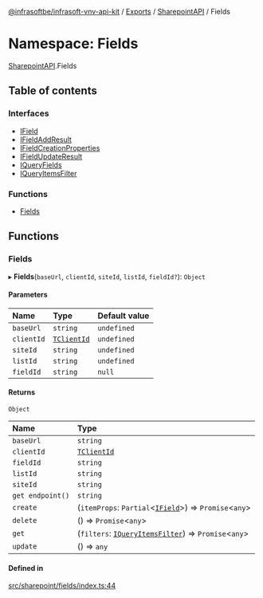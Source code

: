 [@infrasoftbe/infrasoft-vnv-api-kit](../README.md) / [Exports](../modules.md) / [SharepointAPI](SharepointAPI.md) / Fields

# Namespace: Fields

[SharepointAPI](SharepointAPI.md).Fields

## Table of contents

### Interfaces

- [IField](../interfaces/SharepointAPI.Fields.IField.md)
- [IFieldAddResult](../interfaces/SharepointAPI.Fields.IFieldAddResult.md)
- [IFieldCreationProperties](../interfaces/SharepointAPI.Fields.IFieldCreationProperties.md)
- [IFieldUpdateResult](../interfaces/SharepointAPI.Fields.IFieldUpdateResult.md)
- [IQueryFields](../interfaces/SharepointAPI.Fields.IQueryFields.md)
- [IQueryItemsFilter](../interfaces/SharepointAPI.Fields.IQueryItemsFilter.md)

### Functions

- [Fields](SharepointAPI.Fields.md#fields)

## Functions

### Fields

▸ **Fields**(`baseUrl`, `clientId`, `siteId`, `listId`, `fieldId?`): `Object`

#### Parameters

| Name | Type | Default value |
| :------ | :------ | :------ |
| `baseUrl` | `string` | `undefined` |
| `clientId` | [`TClientId`](SharepointAPI.Sites.md#tclientid) | `undefined` |
| `siteId` | `string` | `undefined` |
| `listId` | `string` | `undefined` |
| `fieldId` | `string` | `null` |

#### Returns

`Object`

| Name | Type |
| :------ | :------ |
| `baseUrl` | `string` |
| `clientId` | [`TClientId`](SharepointAPI.Sites.md#tclientid) |
| `fieldId` | `string` |
| `listId` | `string` |
| `siteId` | `string` |
| `get endpoint()` | `string` |
| `create` | (`itemProps`: `Partial`\<[`IField`](../interfaces/SharepointAPI.Fields.IField.md)\>) => `Promise`\<`any`\> |
| `delete` | () => `Promise`\<`any`\> |
| `get` | (`filters`: [`IQueryItemsFilter`](../interfaces/SharepointAPI.Fields.IQueryItemsFilter.md)) => `Promise`\<`any`\> |
| `update` | () => `any` |

#### Defined in

[src/sharepoint/fields/index.ts:44](https://github.com/infrasoftbe/Infrasoft-vnv-api-kit/blob/63c0e77/src/sharepoint/fields/index.ts#L44)
